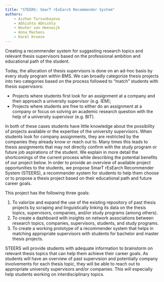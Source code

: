 ```yaml
---
title: "STEERS: SmarT rEsEarch Recommender System"
authors:
    - Aizhan Tursunbayeva
    - Abhishta Abhishta
    - Wouter van Heeswijk
    - Anna Machens
    - Karel Kroeze
---
```


Creating a recommender system for suggesting research topics and relevant thesis supervisors based on the professional ambition and educational path of the student.

Today, the allocation of thesis supervisors is done on an ad-hoc basis by every study program within BMS. We can broadly categorize thesis projects into two categories based on the process followed to “match” students with thesis supervisors:

-   Projects where students first look for an assignment at a company and then approach a university supervisor (e.g. IEM);
-   Projects where students are free to either do an assignment at a company or focus on solving an academic research question with the help of a university supervisor (e.g. BIT).

In both of these cases students have little knowledge about the possibility of projects available or the expertise of the university supervisors. When students look for company assignments, they are restricted by the companies they already know or reach out to. Many times this leads to thesis assignments that may not directly confirm with the study program or future job aspirations of the student. We explain in more detail the shortcomings of the current process while describing the potential benefits of our project below. In order to provide an overview of available project opportunities to the students, we propose SmarT rEsEarch Recommender System (STEERS), a recommender system for students to help them choose or to propose a thesis project based on their educational path and future career goals.

This project has the following three goals:

1.  To valorize and expand the use of the existing repository of past thesis projects by scraping and linguistically linking its data on the thesis topics, supervisors, companies, and/or study programs (among others).
2.  To create a dashboard with insights on network associations between research topics, companies, supervisors, students, and study programs.
3.  To create a working prototype of a recommender system that helps in matching appropriate supervisors with students for bachelor and master thesis projects.

STEERS will provide students with adequate information to brainstorm on relevant thesis topics that can help them achieve their career goals. As students will have an overview of past supervision and potentially company involvements for each thesis topic, they will be able to reach out to appropriate university supervisors and/or companies. This will especially help students working on interdisciplinary topics.
